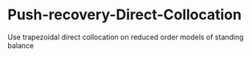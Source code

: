 # Push-recovery-Direct-Collocation
Use trapezoidal direct collocation on reduced order models of standing balance
